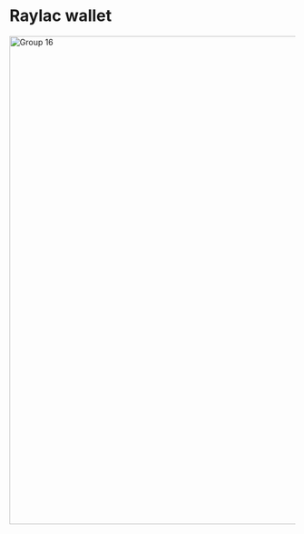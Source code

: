 # Raylac wallet


<img width="860" alt="Group 16" src="https://github.com/user-attachments/assets/6c38fd90-aec0-460a-a164-8c277b619ab9" />

